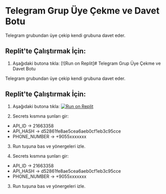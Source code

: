 # Telegram Grup Üye Çekme ve Davet Botu

Telegram grubundan üye çekip kendi grubuna davet eder.

## Replit'te Çalıştırmak İçin:

1. Aşağıdaki butona tıkla:
[![Run on Replit]# Telegram Grup Üye Çekme ve Davet Botu

Telegram grubundan üye çekip kendi grubuna davet eder.

## Replit'te Çalıştırmak İçin:

1. Aşağıdaki butona tıkla:
[![Run on Replit](https://replit.com/badge/github/KULLANICI_ADIN/REPO_ADIN)](https://replit.com/github/KULLANICI_ADIN/REPO_ADIN)

2. Secrets kısmına şunları gir:
- API_ID → 21663358
- API_HASH → d52861fe8ae5cea6aeb0cf1eb3c95cce
- PHONE_NUMBER → +9055xxxxxxx

3. Run tuşuna bas ve yönergeleri izle.

2. Secrets kısmına şunları gir:
- API_ID → 21663358
- API_HASH → d52861fe8ae5cea6aeb0cf1eb3c95cce
- PHONE_NUMBER → +9055xxxxxxx

3. Run tuşuna bas ve yönergeleri izle.
